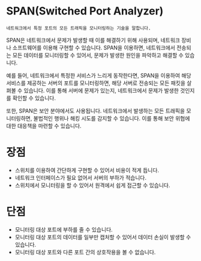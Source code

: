 # SPAN(Switched Port Analyzer)

`네트워크에서 특정 포트의 모든 트래픽을 모니터링하는 기술을 말합니다.` 

SPAN은 네트워크에서 문제가 발생할 때 이를 해결하기 위해 사용되며, 네트워크 장비나 소프트웨어를 이용해 구현할 수 있습니다. SPAN을 이용하면, 네트워크에서 전송되는 모든 데이터를 모니터링할 수 있어서, 문제가 발생한 원인을 파악하고 해결할 수 있습니다.

예를 들어, 네트워크에서 특정한 서비스가 느리게 동작한다면, SPAN을 이용하여 해당 서비스를 제공하는 서버의 포트를 모니터링하면, 해당 서버로 전송되는 모든 패킷을 살펴볼 수 있습니다. 이를 통해 서버에 문제가 있는지, 네트워크에서 문제가 발생한 것인지를 확인할 수 있습니다.

또한, SPAN은 보안 분야에서도 사용됩니다. 네트워크에서 발생하는 모든 트래픽을 모니터링하면, 불법적인 행위나 해킹 시도를 감지할 수 있습니다. 이를 통해 보안 위협에 대한 대응책을 마련할 수 있습니다.

# 장점
* 스위치를 이용하여 간단하게 구현할 수 있어서 비용이 적게 듭니다.
* 네트워크 인터페이스가 필요 없어서 서버의 부하가 적습니다.
* 스위치에서 모니터링을 할 수 있어서 원격에서 쉽게 접근할 수 있습니다.

# 단점
* 모니터링 대상 포트에 부하를 줄 수 있습니다.
* 모니터링 대상 포트의 데이터를 일부만 캡처할 수 있어서 데이터 손실이 발생할 수 있습니다.
* 모니터링 대상 포트와 다른 포트 간의 상호작용을 볼 수 없습니다.